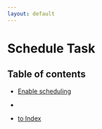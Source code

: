 ```yaml
---
layout: default
---
```


# Schedule Task

## Table of contents

- [Enable scheduling](#enable-scheduling)
- [](#enable-scheduling)

- [to Index](/index)
